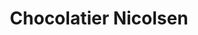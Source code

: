 ---
title: "Chocolatier Nicolsen"
url: /saint-germain-en-laye/chocolatier-nicolsen/
shop: Süßwaren
---